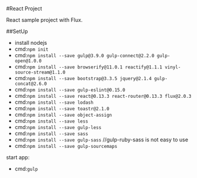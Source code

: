 #React Project

React sample project with Flux.

##SetUp

+ install nodejs
+ cmd:`npm init`
+ cmd:`npm install --save gulp@3.9.0 gulp-connect@2.2.0 gulp-open@1.0.0`
+ cmd:`npm install --save browserify@11.0.1 reactify@1.1.1 vinyl-source-stream@1.1.0`
+ cmd:`npm install --save bootstrap@3.3.5 jquery@2.1.4 gulp-concat@2.6.0`
+ cmd:`npm install --save gulp-eslint@0.15.0`
+ cmd:`npm install --save react@0.13.3 react-router@0.13.3 flux@2.0.3`
+ cmd:`npm install --save lodash`
+ cmd:`npm install --save toastr@2.1.0`
+ cmd:`npm install --save object-assign `  
+ cmd:`npm install --save less`
+ cmd:`npm install --save gulp-less`
+ cmd:`npm install --save sass`
+ cmd:`npm install --save gulp-sass`   //gulp-ruby-sass is not easy to use
+ cmd:`npm install --save gulp-sourcemaps`

start app:  

+ cmd:`gulp`



